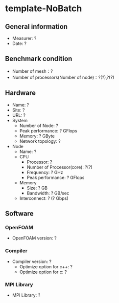 # template-NoBatch

## General information

* Measurer: ?
* Date: ?

## Benchmark condition

* Number of mesh：?
* Number of processors(Number of node)：?(?),?(?)

## Hardware

* Name: ?
* Site: ?
* URL: ?
* System
  * Number of Node: ?
  * Peak performance: ? GFlops
  * Memory: ? GByte
  * Network topology: ?
* Node
  * Name: ?
  * CPU
    * Processor: ?
    * Number of Processor(core): ?(?)
    * Frequency: ? GHz
    * Peak performance: ? GFlops
  * Memory
    * Size: ? GB
    * Bandwidth: ? GB/sec
  * Interconnect: ? (? Gbps)

## Software

### OpenFOAM

* OpenFOAM version: ?

### Compiler

* Compiler version: ?
  * Optimize option for c++: ?
  * Optimize option for c: ?

### MPI Library

* MPI Library: ?
